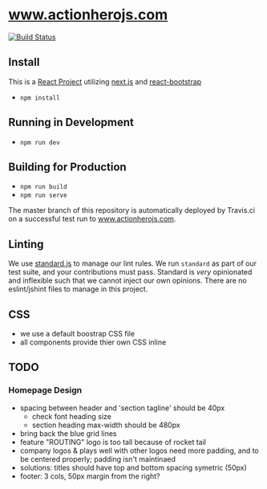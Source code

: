 # www.actionherojs.com

[![Build Status](https://travis-ci.org/actionhero/www.actionherojs.com.svg?branch=master)](https://travis-ci.org/actionhero/www.actionherojs.com)

## Install
This is a [React Project](https://facebook.github.io/react/) utilizing [next.js](https://github.com/zeit/next.js/) and [react-bootstrap](https://react-bootstrap.github.io/)

- `npm install`

## Running in Development
- `npm run dev`

## Building for Production

- `npm run build`
- `npm run serve`

The master branch of this repository is automatically deployed by Travis.ci on a successful test run to www.actionherojs.com.  

## Linting

We use [standard.js](https://standardjs.com) to manage our lint rules.  We run `standard` as part of our test suite, and your contributions must pass.  Standard is *very* opinionated and inflexible such that we cannot inject our own opinions.  There are no eslint/jshint files to manage in this project.  

## CSS
- we use a default boostrap CSS file
- all components provide thier own CSS inline

## TODO

### Homepage Design
- spacing between header and 'section tagline' should be 40px
  - check font heading size
   - section heading max-width should be 480px
- bring back the blue grid lines
- feature "ROUTING" logo is too tall because of rocket tail
- company logos & plays well with other logos need more padding, and to be centered properly; padding isn't maintinaed
- solutions: titles should have top and bottom spacing symetric (50px)
- footer: 3 cols, 50px margin from the right?
